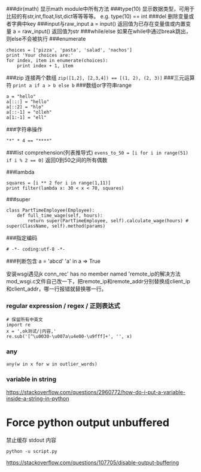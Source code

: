 ###dir(math)
显示math module中所有方法
###type(10)
显示数据类型，可用于比较的有str,int,float,list,dict等等等等。 e.g. type(10) == int
###del
删除变量或者字典中key
###input与raw_input
a = input() 返回值为已存在变量值或内置变量
a = raw_input() 返回值为str
###while/else
如果在while中通过break跳出，则else不会被执行
###enumerate
```
choices = ['pizza', 'pasta', 'salad', 'nachos']
print 'Your choices are:'
for index, item in enumerate(choices):
    print index + 1, item
```
###zip
连接两个数组
`zip([1,2], [2,3,4]) == [(1, 2), (2, 3)]`
###三元运算符
`print a if a > b else b`
###数组or字符串range
```
a = "hello"
a[:::] = "hello"
a[::2] = "hlo"
a[::-1] = "olleh"
a[1:-1] = "ell"
```
###字符串操作
```
"*" * 4 == "****"
```
###list comprehension(列表推导式)
`evens_to_50 = [i for i in range(51) if i % 2 == 0]` 返回0到50之间的所有偶数

###lambda
```
squares = [i ** 2 for i in range(1,11)]
print filter(lambda x: 30 < x < 70, squares)
```
###super
```
class PartTimeEmployee(Employee):
    def full_time_wage(self, hours):
        return super(PartTimeEmployee, self).calculate_wage(hours) # super(ClassName, self).method(params)
```

###指定编码
```
# -*- coding:utf-8 -*-
```

###判断包含
a = 'abcd'
'a' in a
=> True

安装wsgi遇见jk conn_rec' has no member named 'remote_ip的解决方法  
mod_wsgi.c文件自己改一下，把remote_ip和remote_addr分别替换成client_ip和client_addr，哪一行报错就替换哪一行。

### regular expression / regex / 正则表达式

```
# 保留所有中英文
import re
x = ',ok测试/|内容,'
re.sub('[^\u0030-\u007a\u4e00-\u9fff]+', '', x)
```

### any

`any(w in x for w in outlier_words)`

### variable in string

https://stackoverflow.com/questions/2960772/how-do-i-put-a-variable-inside-a-string-in-python

# Force python output unbuffered
禁止缓存 stdout 内容

`python -u script.py`

https://stackoverflow.com/questions/107705/disable-output-buffering
